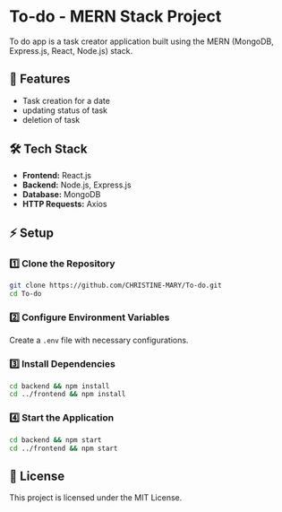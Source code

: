 # To-do - MERN Stack Project

To do app is a task creator application built using the MERN (MongoDB, Express.js, React, Node.js) stack.

## 🚀 Features
- Task creation for a date
- updating status of task
- deletion of task
  
## 🛠️ Tech Stack
- **Frontend:** React.js  
- **Backend:** Node.js, Express.js  
- **Database:** MongoDB    
- **HTTP Requests:** Axios  

## ⚡ Setup  

### 1️⃣ Clone the Repository  
```sh
git clone https://github.com/CHRISTINE-MARY/To-do.git
cd To-do
```

### 2️⃣ Configure Environment Variables  
Create a `.env` file with necessary configurations.  

### 3️⃣ Install Dependencies  
```sh
cd backend && npm install
cd ../frontend && npm install
```

### 4️⃣ Start the Application  
```sh
cd backend && npm start
cd ../frontend && npm start
```

## 📜 License  
This project is licensed under the MIT License.
